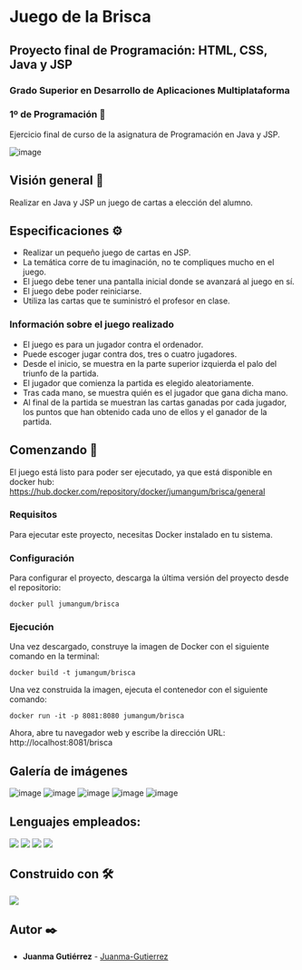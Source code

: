 # Juego de la Brisca

## Proyecto final de Programación: HTML, CSS, Java y JSP
### Grado Superior en Desarrollo de Aplicaciones Multiplataforma
### 1º de Programación 🧰

Ejercicio final de curso de la asignatura de Programación en Java y JSP.

![image](https://user-images.githubusercontent.com/101201349/231456513-f12d3872-0319-4189-9bd0-7fc2b3775d72.png)

## Visión general 👀

Realizar en Java y JSP un juego de cartas a elección del alumno.

## Especificaciones ⚙
- Realizar un pequeño juego de cartas en JSP.
- La temática corre de tu imaginación, no te compliques mucho en el juego.
- El juego debe tener una pantalla inicial donde se avanzará al juego en sí.
- El juego debe poder reiniciarse.
- Utiliza las cartas que te suministró el profesor en clase.

### Información sobre el juego realizado
- El juego es para un jugador contra el ordenador.
- Puede escoger jugar contra dos, tres o cuatro jugadores.
- Desde el inicio, se muestra en la parte superior izquierda el palo del triunfo de la partida.
- El jugador que comienza la partida es elegido aleatoriamente.
- Tras cada mano, se muestra quién es el jugador que gana dicha mano.
- Al final de la partida se muestran las cartas ganadas por cada jugador, los puntos que han obtenido cada uno de ellos y el ganador de la partida.

## Comenzando 🚀
El juego está listo para poder ser ejecutado, ya que está disponible en docker hub: https://hub.docker.com/repository/docker/jumangum/brisca/general

### Requisitos
Para ejecutar este proyecto, necesitas Docker instalado en tu sistema.

### Configuración
Para configurar el proyecto, descarga la última versión del proyecto desde el repositorio:
```
docker pull jumangum/brisca
```
### Ejecución
Una vez descargado, construye la imagen de Docker con el siguiente comando en la terminal:
```
docker build -t jumangum/brisca
```

Una vez construida la imagen, ejecuta el contenedor con el siguiente comando:
```
docker run -it -p 8081:8080 jumangum/brisca
```
Ahora, abre tu navegador web y escribe la dirección URL: http://localhost:8081/brisca

## Galería de imágenes
![image](https://user-images.githubusercontent.com/101201349/231456744-6256b5a5-2c4e-46d9-bd30-a945b68652eb.png)
![image](https://user-images.githubusercontent.com/101201349/231456576-8f40778b-ca48-44c6-88dc-183e72deffa5.png)
![image](https://user-images.githubusercontent.com/101201349/231456615-30898eaa-b799-4284-97fb-1334e485655b.png)
![image](https://user-images.githubusercontent.com/101201349/231456664-6e9ad37f-f762-442b-abfb-6dd2e8adbd41.png)
![image](https://user-images.githubusercontent.com/101201349/231456707-247eb3c4-1555-41e8-a0db-1442a28ba783.png)


## Lenguajes empleados:

<img src="https://img.shields.io/badge/-HTML5-014267?logo=html5&style=for-the-badge"> <img src="https://img.shields.io/badge/-CSS3-014267?logo=css3&style=for-the-badge"> <img src="https://img.shields.io/badge/-Java-014267?style=for-the-badge"> <img src="https://img.shields.io/badge/-JSP-014267?style=for-the-badge"> 


## Construido con 🛠️

<img src="https://img.shields.io/badge/-Visual Studio Code-0273b4?logo=visualstudiocode&style=for-the-badge">



## Autor ✒️

-   **Juanma Gutiérrez** - [Juanma-Gutierrez](https://github.com/Juanma-Gutierrez)
